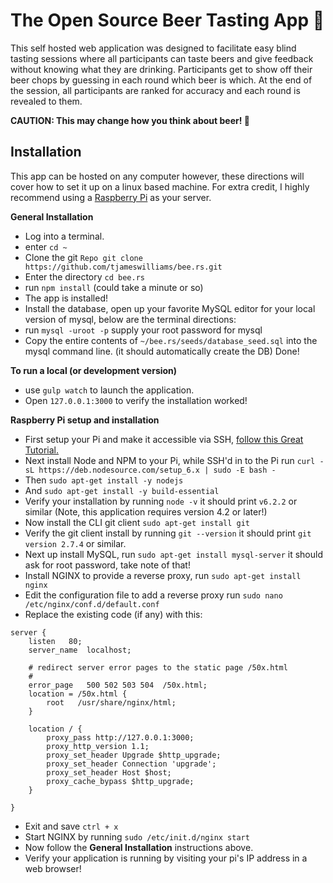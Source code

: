 # The Open Source Beer Tasting App :beers:

This self hosted web application was designed to facilitate easy blind tasting
sessions where all participants can taste beers and give feedback without knowing
what they are drinking. Participants get to show off their beer chops by guessing
in each round which beer is which. At the end of the session, all participants are
ranked for accuracy and each round is revealed to them.

**CAUTION: This may change how you think about beer! :beer:**

## Installation

This app can be hosted on any computer however, these directions will cover how
to set it up on a linux based machine. For extra credit, I highly recommend using
a [Raspberry Pi](https://www.amazon.com/Vilros-Raspberry-Basic-Starter-Kit--Clear/dp/B01D92SSX6/)
as your server.

**General Installation**
- Log into a terminal.
- enter `cd ~`
- Clone the git `Repo git clone https://github.com/tjameswilliams/bee.rs.git`
- Enter the directory `cd bee.rs`
- run `npm install` (could take a minute or so)
- The app is installed!
- Install the database, open up your favorite MySQL editor for your local version of mysql, below are the terminal directions:
- run `mysql -uroot -p` supply your root password for mysql
- Copy the entire contents of `~/bee.rs/seeds/database_seed.sql` into the mysql command line. (it should automatically create the DB)
Done!

**To run a local (or development version)**
- use `gulp watch` to launch the application.
- Open `127.0.0.1:3000` to verify the installation worked!

**Raspberry Pi setup and installation**
- First setup your Pi and make it accessible via SSH, [follow this Great Tutorial.](https://davidmaitland.me/2015/12/raspberry-pi-zero-headless-setup/)
- Next install Node and NPM to your Pi, while SSH'd in to the Pi run `curl -sL https://deb.nodesource.com/setup_6.x | sudo -E bash -`
- Then `sudo apt-get install -y nodejs`
- And `sudo apt-get install -y build-essential`
- Verify your installation by running `node -v` it should print `v6.2.2` or similar (Note, this application requires version 4.2 or later!)
- Now install the CLI git client `sudo apt-get install git`
- Verify the git client install by running `git --version` it should print `git version 2.7.4` or similar.
- Next up install MySQL, run `sudo apt-get install mysql-server` it should ask for root password, take note of that!
- Install NGINX to provide a reverse proxy, run `sudo apt-get install nginx`
- Edit the configuration file to add a reverse proxy run `sudo nano /etc/nginx/conf.d/default.conf`
- Replace the existing code (if any) with this:
```Shell
server {
    listen	 80;
    server_name  localhost;

    # redirect server error pages to the static page /50x.html
    #
    error_page   500 502 503 504  /50x.html;
    location = /50x.html {
        root   /usr/share/nginx/html;
    }

    location / {
        proxy_pass http://127.0.0.1:3000;
        proxy_http_version 1.1;
        proxy_set_header Upgrade $http_upgrade;
        proxy_set_header Connection 'upgrade';
        proxy_set_header Host $host;
        proxy_cache_bypass $http_upgrade;
    }

}
```
- Exit and save `ctrl + x`
- Start NGINX by running `sudo /etc/init.d/nginx start`
- Now follow the **General Installation** instructions above.
- Verify your application is running by visiting your pi's IP address in a web browser!

